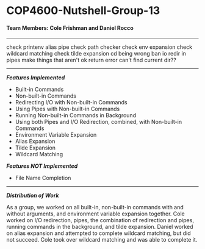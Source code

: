 # COP4600-Nutshell-Group-13

#### Team Members: Cole Frishman and Daniel Rocco

---

check printenv alias pipe
check path checker
check env expansion
check wildcard matching
check tilde expansion
cd being wrong
ban io redir in pipes
make things that aren't ok return error
can't find current dir??

---

***Features Implemented***

- Built-in Commands
- Non-built-in Commands
- Redirecting I/O with Non-built-in Commands
- Using Pipes with Non-built-in Commands
- Running Non-built-in Commands in Background
- Using both Pipes and I/O Redirection, combined, with Non-built-in Commands
- Environment Variable Expansion
- Alias Expansion
- Tilde Expansion
- Wildcard Matching

***Features NOT Implemented***

- File Name Completion

***

***Distribution of Work***

As a group, we worked on all built-in, non-built-in commands with and without arguments, and environment variable expansion together. Cole worked on I/O redirection, pipes, the combination of redirection and pipes, running commands in the background, and tilde expansion. Daniel worked on alias expansion and attempted to complete wildcard matching, but did not succeed. Cole took over wildcard matching and was able to complete it.

